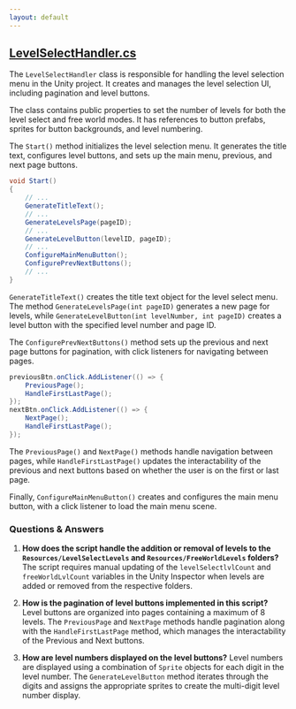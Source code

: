 ```yaml
---
layout: default
---
```


## [LevelSelectHandler.cs](https://github.com/corovcam/pipe-world/blob/main/Assets/Scripts/LevelSelectHandler.cs)

The `LevelSelectHandler` class is responsible for handling the level selection menu in the Unity project. It creates and manages the level selection UI, including pagination and level buttons.

The class contains public properties to set the number of levels for both the level select and free world modes. It has references to button prefabs, sprites for button backgrounds, and level numbering.

The `Start()` method initializes the level selection menu. It generates the title text, configures level buttons, and sets up the main menu, previous, and next page buttons.

```csharp
void Start()
{
    // ...
    GenerateTitleText();
    // ...
    GenerateLevelsPage(pageID);
    // ...
    GenerateLevelButton(levelID, pageID);
    // ...
    ConfigureMainMenuButton();
    ConfigurePrevNextButtons();
    // ...
}
```

`GenerateTitleText()` creates the title text object for the level select menu. The method `GenerateLevelsPage(int pageID)` generates a new page for levels, while `GenerateLevelButton(int levelNumber, int pageID)` creates a level button with the specified level number and page ID.

The `ConfigurePrevNextButtons()` method sets up the previous and next page buttons for pagination, with click listeners for navigating between pages.

```csharp
previousBtn.onClick.AddListener(() => { 
    PreviousPage();
    HandleFirstLastPage();
});
nextBtn.onClick.AddListener(() => { 
    NextPage();
    HandleFirstLastPage();
});
```

The `PreviousPage()` and `NextPage()` methods handle navigation between pages, while `HandleFirstLastPage()` updates the interactability of the previous and next buttons based on whether the user is on the first or last page.

Finally, `ConfigureMainMenuButton()` creates and configures the main menu button, with a click listener to load the main menu scene.


### Questions & Answers

1. **How does the script handle the addition or removal of levels to the `Resources/LevelSelectLevels` and `Resources/FreeWorldLevels` folders?**
    The script requires manual updating of the `levelSelectlvlCount` and `freeWorldLvlCount` variables in the Unity Inspector when levels are added or removed from the respective folders.

2. **How is the pagination of level buttons implemented in this script?**
    Level buttons are organized into pages containing a maximum of 8 levels. The `PreviousPage` and `NextPage` methods handle pagination along with the `HandleFirstLastPage` method, which manages the interactability of the Previous and Next buttons.

3. **How are level numbers displayed on the level buttons?**
    Level numbers are displayed using a combination of `Sprite` objects for each digit in the level number. The `GenerateLevelButton` method iterates through the digits and assigns the appropriate sprites to create the multi-digit level number display.